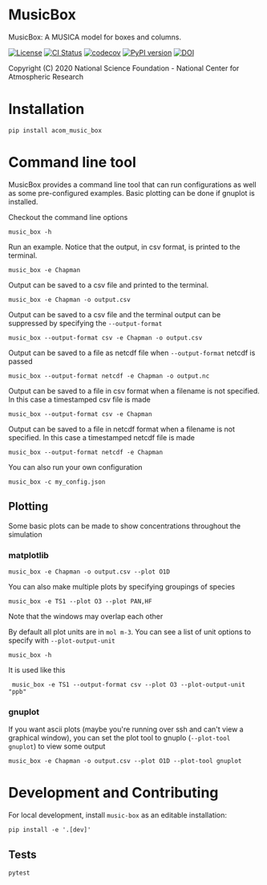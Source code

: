 
MusicBox
========

MusicBox: A MUSICA model for boxes and columns.

[![License](https://img.shields.io/github/license/NCAR/music-box.svg)](https://github.com/NCAR/music-box/blob/main/LICENSE)
[![CI Status](https://github.com/NCAR/music-box/actions/workflows/CI_Tests.yml/badge.svg)](https://github.com/NCAR/music-box/actions/workflows/CI_Tests.yml)
[![codecov](https://codecov.io/github/NCAR/music-box/graph/badge.svg?token=OR7JEQJSRQ)](https://codecov.io/github/NCAR/music-box)
[![PyPI version](https://badge.fury.io/py/acom-music-box.svg)](https://badge.fury.io/py/acom-music-box)
[![DOI](https://zenodo.org/badge/DOI/10.5281/zenodo.14008358.svg)](https://doi.org/10.5281/zenodo.14008358)


Copyright (C) 2020 National Science Foundation - National Center for Atmospheric Research

# Installation
```
pip install acom_music_box
```

# Command line tool
MusicBox provides a command line tool that can run configurations as well as some pre-configured examples. Basic plotting can be done if gnuplot is installed.

Checkout the command line options

```
music_box -h                                        
```

Run an example. Notice that the output, in csv format, is printed to the terminal.

```
music_box -e Chapman
```

Output can be saved to a csv file and printed to the terminal.

```
music_box -e Chapman -o output.csv
```

Output can be saved to a csv file and the terminal output can be suppressed by specifying the `--output-format`

```
music_box --output-format csv -e Chapman -o output.csv
```

Output can be saved to a file as netcdf file when `--output-format` netcdf is passed

```
music_box --output-format netcdf -e Chapman -o output.nc
```

Output can be saved to a file in csv format when a filename is not specified. In this case a timestamped csv file is made

```
music_box --output-format csv -e Chapman
```

Output can be saved to a file in netcdf format when a filename is not specified. In this case a timestamped netcdf file is made

```
music_box --output-format netcdf -e Chapman
```

You can also run your own configuration

```
music_box -c my_config.json
```

## Plotting
Some basic plots can be made to show concentrations throughout the simulation

### matplotlib

```
music_box -e Chapman -o output.csv --plot O1D
```

You can also make multiple plots by specifying groupings of species

```
music_box -e TS1 --plot O3 --plot PAN,HF 
```

Note that the windows may overlap each other

By default all plot units are in `mol m-3`. You can see a list of unit options to specify with `--plot-output-unit`

```
music_box -h
```

It is used like this

```
 music_box -e TS1 --output-format csv --plot O3 --plot-output-unit "ppb"
```

### gnuplot
If you want ascii plots (maybe you're running over ssh and can't view a graphical window), you can set
the plot tool to gnuplo (`--plot-tool gnuplot`) to view some output

```
music_box -e Chapman -o output.csv --plot O1D --plot-tool gnuplot
```

# Development and Contributing

For local development, install `music-box` as an editable installation:

```
pip install -e '.[dev]'
```

## Tests

```
pytest
```

